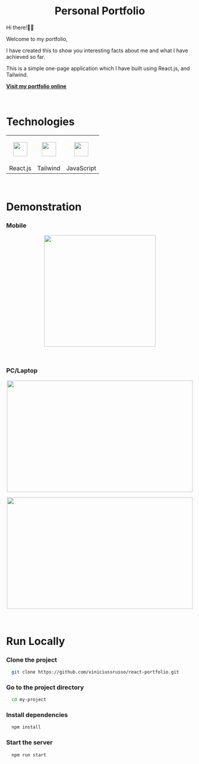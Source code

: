 <h1 align="center">Personal Portfolio</h1>


Hi there!✌🏼

Welcome to my portfolio,

I have created this to show you interesting facts about me and what I have achieved so far. 

This is a simple one-page application which I have built using React.js, and Tailwind.

[**Visit my portfolio online**](https://viniciussrusso.github.io/react-portfolio/)

<br>

# Technologies


<table border="0">
  <tr>
    <td>
      <p align="center">
        <img align="center"height="38" width="38" src="https://github.com/viniciussrusso/react-portfolio/blob/main/src/assets/readme/react.png">
      </p>
    </td>  
    <td>  
      <p align="center">
        <img height="38" width="38" src="https://github.com/viniciussrusso/react-portfolio/blob/main/src/assets/readme/tailwindcss.svg">
      </p> 
    </td>  
    <td>
      <p align="center">
        <img height="38" width="38" src="https://github.com/viniciussrusso/react-portfolio/blob/main/src/assets/readme/javascript.png">
      </p>
    </td>
  </tr>
  <tr>
    <td>
      React.js
    </td>  
    <td>   
      Tailwind
    </td>  
    <td>
      JavaScript
    </td>
  </tr>
</table>

<br>

# Demonstration 

### Mobile

<p align="center">
  <img height="300" width="300" src="https://github.com/viniciussrusso/react-portfolio/blob/main/src/assets/readme/mobile-app.png">
</p>


<br>

### PC/Laptop
<p align="center">
  <img height="300" width="500" src="https://github.com/viniciussrusso/react-portfolio/blob/main/src/assets/readme/pc1.png">
</p>
<p align="center">
  <img height="300" width="500" src="https://github.com/viniciussrusso/react-portfolio/blob/main/src/assets/readme/pc2.png">
</p>

<br>


# Run Locally

### Clone the project

```bash
  git clone https://github.com/viniciussrusso/react-portfolio.git
```

### Go to the project directory

```bash
  cd my-project
```

### Install dependencies

```bash
  npm install
```

### Start the server

```bash
  npm run start
```


